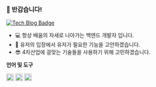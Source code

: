### 👋 반갑습니다!

[![Tech Blog Badge](https://img.shields.io/badge/Blog-CC0000?style=flat-square&logo=Tesla&logoColor=white&link=https://geonlee.tistory.com/)](https://chainterior.tistory.com/)

* 💻 항상 배움의 자세로 나아가는 백엔드 개발자 입니다.
* 🎨 유저의 입장에서 유저가 필요한 기능을 고안하겠습니다.
* 😎 4차산업에 걸맞는 기술들을 사용하기 위해 고민하겠습니다.

**언어 및 도구**  

<code><img height="20" src="https://cdn-icons-png.flaticon.com/512/5968/5968282.png"></code>
<code><img height="20" src="https://img1.daumcdn.net/thumb/R800x0/?scode=mtistory2&fname=https%3A%2F%2Fblog.kakaocdn.net%2Fdn%2Fblex5t%2FbtrYUvAbmZx%2FWRsHeLj08BrvCODQrYLC71%2Fimg.png"></code>
<code><img height="20" src="https://cdn-icons-png.flaticon.com/512/5968/5968313.png"></code>
